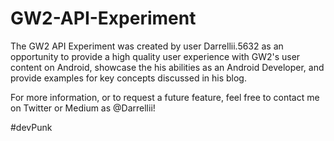 # GW2-API-Experiment
The GW2 API Experiment was created by user Darrellii.5632 as an opportunity to provide a high quality user experience with GW2\'s user content on Android, showcase the his abilities as an Android Developer, and provide examples for key concepts discussed in his blog.

For more information, or to request a future feature, feel free to contact me on Twitter or Medium  as @Darrellii!

#devPunk
